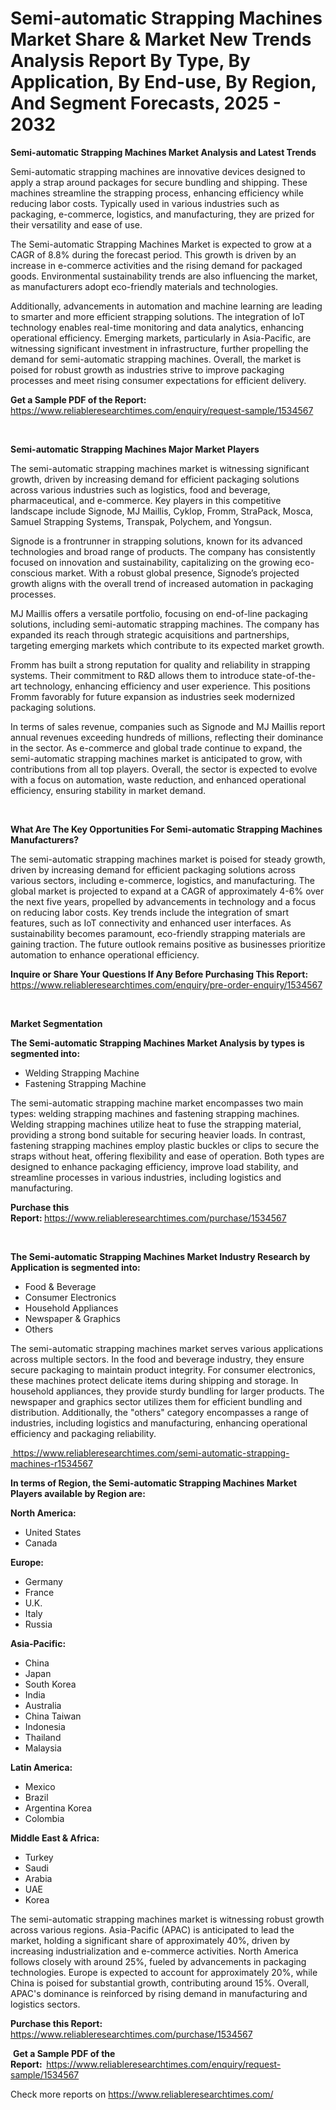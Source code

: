 <p><h1>Semi-automatic Strapping Machines Market Share & Market New Trends Analysis Report By Type, By Application, By End-use, By Region, And Segment Forecasts, 2025 - 2032</h1></p><p><strong>Semi-automatic Strapping Machines Market Analysis and Latest Trends</strong></p>
<p><p>Semi-automatic strapping machines are innovative devices designed to apply a strap around packages for secure bundling and shipping. These machines streamline the strapping process, enhancing efficiency while reducing labor costs. Typically used in various industries such as packaging, e-commerce, logistics, and manufacturing, they are prized for their versatility and ease of use.</p><p>The Semi-automatic Strapping Machines Market is expected to grow at a CAGR of 8.8% during the forecast period. This growth is driven by an increase in e-commerce activities and the rising demand for packaged goods. Environmental sustainability trends are also influencing the market, as manufacturers adopt eco-friendly materials and technologies. </p><p>Additionally, advancements in automation and machine learning are leading to smarter and more efficient strapping solutions. The integration of IoT technology enables real-time monitoring and data analytics, enhancing operational efficiency. Emerging markets, particularly in Asia-Pacific, are witnessing significant investment in infrastructure, further propelling the demand for semi-automatic strapping machines. Overall, the market is poised for robust growth as industries strive to improve packaging processes and meet rising consumer expectations for efficient delivery.</p></p>
<p><strong>Get a Sample PDF of the Report:&nbsp;</strong> <a href="https://www.reliableresearchtimes.com/enquiry/request-sample/1534567?utm_campaign=2201&utm_medium=2&utm_source=Github&utm_content=ia&utm_term=27022025&utm_id=semi-automatic-strapping-machines">https://www.reliableresearchtimes.com/enquiry/request-sample/1534567</a></p>
<p>&nbsp;</p>
<p><strong>Semi-automatic Strapping Machines Major Market Players</strong></p>
<p><p>The semi-automatic strapping machines market is witnessing significant growth, driven by increasing demand for efficient packaging solutions across various industries such as logistics, food and beverage, pharmaceutical, and e-commerce. Key players in this competitive landscape include Signode, MJ Maillis, Cyklop, Fromm, StraPack, Mosca, Samuel Strapping Systems, Transpak, Polychem, and Yongsun.</p><p>Signode is a frontrunner in strapping solutions, known for its advanced technologies and broad range of products. The company has consistently focused on innovation and sustainability, capitalizing on the growing eco-conscious market. With a robust global presence, Signode’s projected growth aligns with the overall trend of increased automation in packaging processes.</p><p>MJ Maillis offers a versatile portfolio, focusing on end-of-line packaging solutions, including semi-automatic strapping machines. The company has expanded its reach through strategic acquisitions and partnerships, targeting emerging markets which contribute to its expected market growth.</p><p>Fromm has built a strong reputation for quality and reliability in strapping systems. Their commitment to R&D allows them to introduce state-of-the-art technology, enhancing efficiency and user experience. This positions Fromm favorably for future expansion as industries seek modernized packaging solutions.</p><p>In terms of sales revenue, companies such as Signode and MJ Maillis report annual revenues exceeding hundreds of millions, reflecting their dominance in the sector. As e-commerce and global trade continue to expand, the semi-automatic strapping machines market is anticipated to grow, with contributions from all top players. Overall, the sector is expected to evolve with a focus on automation, waste reduction, and enhanced operational efficiency, ensuring stability in market demand.</p></p>
<p>&nbsp;</p>
<p><strong>What Are The Key Opportunities For Semi-automatic Strapping Machines Manufacturers?</strong></p>
<p><p>The semi-automatic strapping machines market is poised for steady growth, driven by increasing demand for efficient packaging solutions across various sectors, including e-commerce, logistics, and manufacturing. The global market is projected to expand at a CAGR of approximately 4-6% over the next five years, propelled by advancements in technology and a focus on reducing labor costs. Key trends include the integration of smart features, such as IoT connectivity and enhanced user interfaces. As sustainability becomes paramount, eco-friendly strapping materials are gaining traction. The future outlook remains positive as businesses prioritize automation to enhance operational efficiency.</p></p>
<p><strong>Inquire or Share Your Questions If Any Before Purchasing This Report:</strong> <a href="https://www.reliableresearchtimes.com/enquiry/pre-order-enquiry/1534567?utm_campaign=2201&utm_medium=2&utm_source=Github&utm_content=ia&utm_term=27022025&utm_id=semi-automatic-strapping-machines">https://www.reliableresearchtimes.com/enquiry/pre-order-enquiry/1534567</a></p>
<p>&nbsp;</p>
<p><strong>Market Segmentation</strong></p>
<p><strong>The Semi-automatic Strapping Machines Market Analysis by types is segmented into:</strong></p>
<p><ul><li>Welding Strapping Machine</li><li>Fastening Strapping Machine</li></ul></p>
<p><p>The semi-automatic strapping machine market encompasses two main types: welding strapping machines and fastening strapping machines. Welding strapping machines utilize heat to fuse the strapping material, providing a strong bond suitable for securing heavier loads. In contrast, fastening strapping machines employ plastic buckles or clips to secure the straps without heat, offering flexibility and ease of operation. Both types are designed to enhance packaging efficiency, improve load stability, and streamline processes in various industries, including logistics and manufacturing.</p></p>
<p><strong>Purchase this Report:&nbsp;</strong><a href="https://www.reliableresearchtimes.com/purchase/1534567?utm_campaign=2201&utm_medium=2&utm_source=Github&utm_content=ia&utm_term=27022025&utm_id=semi-automatic-strapping-machines">https://www.reliableresearchtimes.com/purchase/1534567</a></p>
<p>&nbsp;</p>
<p><strong>The Semi-automatic Strapping Machines Market Industry Research by Application is segmented into:</strong></p>
<p><ul><li>Food & Beverage</li><li>Consumer Electronics</li><li>Household Appliances</li><li>Newspaper & Graphics</li><li>Others</li></ul></p>
<p><p>The semi-automatic strapping machines market serves various applications across multiple sectors. In the food and beverage industry, they ensure secure packaging to maintain product integrity. For consumer electronics, these machines protect delicate items during shipping and storage. In household appliances, they provide sturdy bundling for larger products. The newspaper and graphics sector utilizes them for efficient bundling and distribution. Additionally, the "others" category encompasses a range of industries, including logistics and manufacturing, enhancing operational efficiency and packaging reliability.</p></p>
<p><a href="https://www.reliableresearchtimes.com/semi-automatic-strapping-machines-r1534567?utm_campaign=2201&utm_medium=2&utm_source=Github&utm_content=ia&utm_term=27022025&utm_id=semi-automatic-strapping-machines">&nbsp;https://www.reliableresearchtimes.com/semi-automatic-strapping-machines-r1534567</a></p>
<p><strong>In terms of Region, the Semi-automatic Strapping Machines Market Players available by Region are:</strong></p>
<p>
    <p> <strong> North America: </strong>
        <ul>
            <li>United States</li>
            <li>Canada</li>
        </ul>
        </p> 
    <p> <strong> Europe: </strong>
        <ul>
            <li>Germany</li>
            <li>France</li>
            <li>U.K.</li>
            <li>Italy</li>
            <li>Russia</li>
        </ul>
        </p> 
    <p> <strong> Asia-Pacific: </strong>
        <ul>
            <li>China</li>
            <li>Japan</li>
            <li>South Korea</li>
            <li>India</li>
            <li>Australia</li>
            <li>China Taiwan</li>
            <li>Indonesia</li>
            <li>Thailand</li>
            <li>Malaysia</li>
        </ul>
        </p> 
    <p> <strong> Latin America: </strong>
        <ul>
            <li>Mexico</li>
            <li>Brazil</li>
            <li>Argentina Korea</li>
            <li>Colombia</li>
        </ul>
        </p> 
    <p> <strong> Middle East & Africa: </strong>
        <ul>
            <li>Turkey</li>
            <li>Saudi</li>
            <li>Arabia</li>
            <li>UAE</li>
            <li>Korea</li>
        </ul>
    </p>
    </p>
<p><p>The semi-automatic strapping machines market is witnessing robust growth across various regions. Asia-Pacific (APAC) is anticipated to lead the market, holding a significant share of approximately 40%, driven by increasing industrialization and e-commerce activities. North America follows closely with around 25%, fueled by advancements in packaging technologies. Europe is expected to account for approximately 20%, while China is poised for substantial growth, contributing around 15%. Overall, APAC's dominance is reinforced by rising demand in manufacturing and logistics sectors.</p></p>
<p><strong>Purchase this Report: </strong><a href="https://www.reliableresearchtimes.com/purchase/1534567?utm_campaign=2201&utm_medium=2&utm_source=Github&utm_content=ia&utm_term=27022025&utm_id=semi-automatic-strapping-machines">https://www.reliableresearchtimes.com/purchase/1534567</a></p>
<p>&nbsp;<strong>Get a Sample PDF of the Report:&nbsp;&nbsp;</strong><a href="https://www.reliableresearchtimes.com/enquiry/request-sample/1534567?utm_campaign=2201&utm_medium=2&utm_source=Github&utm_content=ia&utm_term=27022025&utm_id=semi-automatic-strapping-machines">https://www.reliableresearchtimes.com/enquiry/request-sample/1534567</a></p>
<p><strong></strong></p>
<p>Check more reports on <a href="https://www.reliableresearchtimes.com/?utm_campaign=2201&utm_medium=2&utm_source=Github&utm_content=ia&utm_term=27022025&utm_id=semi-automatic-strapping-machines">https://www.reliableresearchtimes.com/</a></p>
